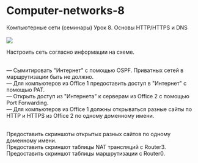 # Computer-networks-8
Компьютерные сети (семинары) Урок 8. Основы HTTP/HTTPS и DNS<br><br>
![](img/hw_8.lpg)

Настроить сеть согласно информации на схеме.<br><br>

— Сымитировать "Интернет" с помощью OSPF. Приватных сетей в маршрутизации быть не должно.<br>
— Для компьютеров из Office 1 предоставить доступ в "Интернет" с помощью PAT.<br>
— Открыть доступ из "Интернета" к серверам из Office 2 c помощью Port Forwarding.<br>
— Для компьютеров из Office 1 должны открываться разные сайты по HTTP и HTTPS из Office 2 по одному доменному имени.<br><br>

Предоставить скриншоты открытых разных сайтов по одному доменному имени.<br>
Предоставить скриншот таблицы NAT трансляций с Router3.<br>
Предоставить скриншот таблицы маршрутизации с Router0.<br>
